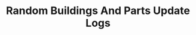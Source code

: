 ---
permalink: /Update-Logs
title: "Random Buildings And Parts Update Logs"
layout: categories
only_list_update_logs: true
author_profile: false
post_status_icons_visible: false
show_footer: false
categories:
  - Update Logs
redirect_from:
  - /update-Logs
  - /Update-logs
  - /update-logs
  - /Update-Logs/
  - /update-Logs/
  - /Update-logs/
  - /update-logs/
  - /Updates
  - /updates
  - /Updates/
  - /updates/
---